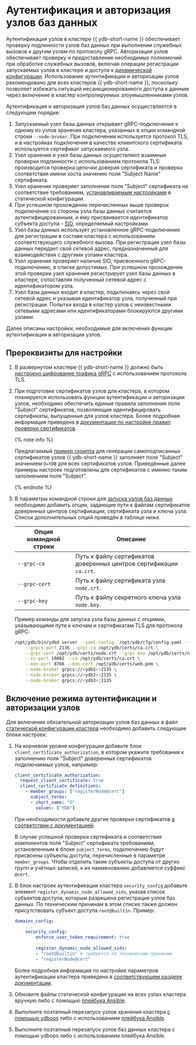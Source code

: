 # Аутентификация и авторизация узлов баз данных

Аутентификация узлов в кластере {{ ydb-short-name }} обеспечивает проверку подлинности узлов баз данных при выполнении служебных вызовов к другим узлам по протоколу gRPC. Авторизация узлов обеспечивает проверку и предоставление необходимых полномочий при обработке служебных вызовов, включая операции регистрации запускаемых узлов в кластере и доступа к [динамической конфигурации](../../maintenance/manual/dynamic-config.md). Использование аутентификации и авторизации узлов рекомендовано для всех кластеров {{ ydb-short-name }}, поскольку позволяет избежать ситуаций несанкционированного доступа к данным через включение в кластер контролируемых злоумышленниками узлов.

Аутентификация и авторизация узлов баз данных осуществляется в следующем порядке:

1. Запускаемый узел базы данных открывает gRPC-подключение к одному из узлов хранения кластера, указанных в опции командной строки `--node-broker`. При подключении используется протокол TLS, и в настройках подключения в качестве клиентского сертификата используется сертификат запускаемого узла.
2. Узел хранения и узел базы данных осуществляют взаимные проверки подлинности с использованием протокола TLS: производится проверка цепочки доверия сертификата и проверка соответствия имени хоста значению поля "Subject Name" сертификата.
3. Узел хранения проверяет заполнение поля "Subject" сертификата на соответствие требованиям, [устанавливаемым настройками](../../reference/configuration/client_certificate_authorization.md) в статической конфигурации.
4. При успешном прохождении перечисленных выше проверок подключение со стороны узла базы данных считается аутентифицированным, и ему присваивается идентификатор субъекта доступа - [SID](../../concepts/glossary.md#access-sid), определяемый настройками.
5. Узел базы данных использует установленное gRPC-подключение для регистрации в составе кластера с использованием соответствующего служебного вызова. При регистрации узел базы данных передает свой сетевой адрес, предназначенный для взаимодействия с другими узлами кластера.
6. Узел хранения проверяет наличие SID, присвоенного gRPC-подключению, в списке допустимых. При успешном прохождении этой проверки узел хранения регистрирует узел базы данных в кластере, сопоставляя полученный сетевой адрес с идентификатором узла.
7. Узел базы данных входит в кластер, подключаясь через свой сетевой адрес и указывая идентификатор узла, полученный при регистрации. Попытки входа в кластер узлов с неизвестными сетевыми адресами или идентификаторами блокируются другими узлами.

Далее описаны настройки, необходимые для включения функции аутентификации и авторизации узлов.

## Пререквизиты для настройки

1. В развернутом кластере {{ ydb-short-name }} должно быть [настроено шифрование трафика gRPC](../../reference/configuration/tls.md#grpc) с использованием протокола TLS.
1. При подготовке сертификатов узлов для кластера, в котором планируется использовать функции аутентификации и авторизации узлов, необходимо обеспечить единые правила заполнения поля "Subject" сертификатов, позволяющие идентифицировать сертификаты, выпущенные для узлов кластера. Более подробная информация приведена в [документации по настройке правил проверки сертификатов](../../reference/configuration/client_certificate_authorization.md).

    {% note info %}

    Предлагаемый [пример скрипта](https://github.com/ydb-platform/ydb/blob/main/ydb/deploy/tls_cert_gen/) для генерации самоподписанных сертификатов узлов {{ ydb-short-name }} заполняет поле "Subject" значением `O=YDB` для всех сертификатов узлов. Приведённые далее примеры настроек подготовлены для сертификатов с именно таким заполнением поля "Subject".

    {% endnote %}

1. В параметры командной строки для [запуска узлов баз данных](../../devops/manual/initial-deployment.md#start-dynnode) необходимо добавить опции, задающие пути к файлам сертификатов доверенных центров сертификации, сертификата узла и ключа узла. Список дополнительных опций приведён в таблице ниже.

    | **Опция командной строки** | **Описание** |
    |----------------------------|--------------|
    | `--grpc-ca`                | Путь к файлу сертификатов доверенных центров сертификации `ca.crt`. |
    | `--grpc-cert`              | Путь к файлу сертификата узла `node.crt`. |
    | `--grpc-key`               | Путь к файлу секретного ключа узла `node.key`. |

    Пример команды для запуска узла базы данных с опциями, указывающими пути к ключам и сертификатам TLS для протокола gRPC:

    ```bash
    /opt/ydb/bin/ydbd server --yaml-config  /opt/ydb/cfg/config.yaml --tenant /Root/testdb \
        --grpcs-port 2136 --grpc-ca /opt/ydb/certs/ca.crt \
        --grpc-cert /opt/ydb/certs/node.crt --grpc-key /opt/ydb/certs/node.key \
        --ic-port 19002 --ca /opt/ydb/certs/ca.crt \
        --mon-port 8766 --mon-cert /opt/ydb/certs/web.pem \
        --node-broker grpcs://<ydb1>:2135 \
        --node-broker grpcs://<ydb2>:2135 \
        --node-broker grpcs://<ydb3>:2135
    ```

## Включение режима аутентификации и авторизации узлов

Для включения обязательной авторизации узлов баз данных в файл [статической конфигурации кластера](../../reference/configuration/index.md) необходимо добавить следующие блоки настроек:

1. На корневом уровне конфигурации добавьте блок `client_certificate_authorization`, в котором укажите требования к заполнению поля "Subject" доверенных сертификатов подключаемых узлов, например:

    ```yaml
    client_certificate_authorization:
      request_client_certificate: true
      client_certificate_definitions:
        - member_groups: ["registerNode@cert"]
          subject_terms:
          - short_name: "O"
            values: ["YDB"]
    ```

    При необходимости добавьте другие проверки сертификатов [в соответствии с документацией](../../reference/configuration/client_certificate_authorization.md).

    В случае успешной проверки сертификата и соответствия компонентов поля "Subject" сертификата требованиям, установленным в блоке `subject_terms`, подключению будут присвоены субъекты доступа, перечисленные в параметре `member_groups`. Чтобы отделить такие субъекты доступа от других групп и учётных записей, к их наименованию добавляется суффикс `@cert`.

1. В блок настроек аутентификации кластера `security_config` добавьте элемент `register_dynamic_node_allowed_sids`, указав список субъектов доступа, которым разрешена регистрация узлов баз данных. По техническим причинам в этом списке также должен присутствовать субъект доступа `root@builtin`. Пример:

    ```yaml
    domains_config:
        ...
        security_config:
            enforce_user_token_requirement: true
            ...
            register_dynamic_node_allowed_sids:
            - "root@builtin" # требуется по техническим причинам
            - "registerNode@cert"
    ```

    Более подробная информация по настройке параметров аутентификации кластера приведена в [соответствующем разделе документации](../../reference/configuration/index.md#security-access-levels).

1. Обновите файлы статической конфигурации на всех узлах кластера вручную либо с помощью [плейбука Ansible](../ansible/update-config.md).

1. Выполните поэтапный перезапуск узлов хранения кластера [с помощью ydbops](../../reference/ydbops/rolling-restart-scenario.md) либо с использованием [плейбука Ansible](../ansible/restart.md).

1. Выполните поэтапный перезапуск узлов баз данных кластера с помощью ydbops либо с использованием плейбука Ansible.
